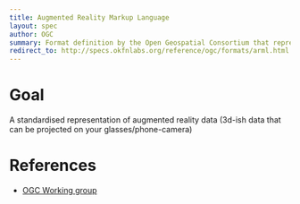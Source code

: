 ```yaml
---
title: Augmented Reality Markup Language
layout: spec
author: OGC
summary: Format definition by the Open Geospatial Consortium that represents augmented reality data
redirect_to: http://specs.okfnlabs.org/reference/ogc/formats/arml.html
---
```


Goal
====

A standardised representation of augmented reality data (3d-ish data that can be projected on your glasses/phone-camera)

References
==========

-   [OGC Working group](http://www.opengeospatial.org/projects/groups/arml2.0swg)

